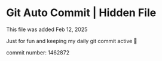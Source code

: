 # Git Auto Commit | Hidden File

This file was added Feb 12, 2025

Just for fun and keeping my daily git commit active 🤪

commit number: 1462872
